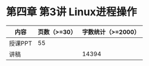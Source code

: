 # 第四章 第3讲 Linux进程操作

| 内容    | 页数（>=30） | 字数统计（>=2000） |
| ------- | ------------ | ------------------ |
| 授课PPT | 55           |                    |
| 讲稿    |              | 14394              |
